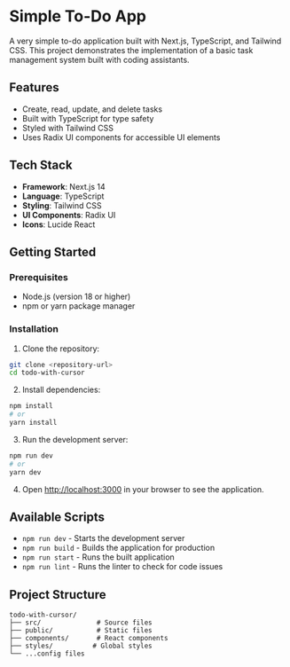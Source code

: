 # Simple To-Do App

A very simple to-do application built with Next.js, TypeScript, and Tailwind CSS. This project demonstrates the implementation of a basic task management system built with coding assistants.

## Features

- Create, read, update, and delete tasks
- Built with TypeScript for type safety
- Styled with Tailwind CSS
- Uses Radix UI components for accessible UI elements

## Tech Stack

- **Framework**: Next.js 14
- **Language**: TypeScript
- **Styling**: Tailwind CSS
- **UI Components**: Radix UI
- **Icons**: Lucide React

## Getting Started

### Prerequisites

- Node.js (version 18 or higher)
- npm or yarn package manager

### Installation

1. Clone the repository:

```bash
git clone <repository-url>
cd todo-with-cursor
```

2. Install dependencies:

```bash
npm install
# or
yarn install
```

3. Run the development server:

```bash
npm run dev
# or
yarn dev
```

4. Open [http://localhost:3000](http://localhost:3000) in your browser to see the application.

## Available Scripts

- `npm run dev` - Starts the development server
- `npm run build` - Builds the application for production
- `npm run start` - Runs the built application
- `npm run lint` - Runs the linter to check for code issues

## Project Structure

```
todo-with-cursor/
├── src/              # Source files
├── public/           # Static files
├── components/       # React components
├── styles/          # Global styles
└── ...config files
```

